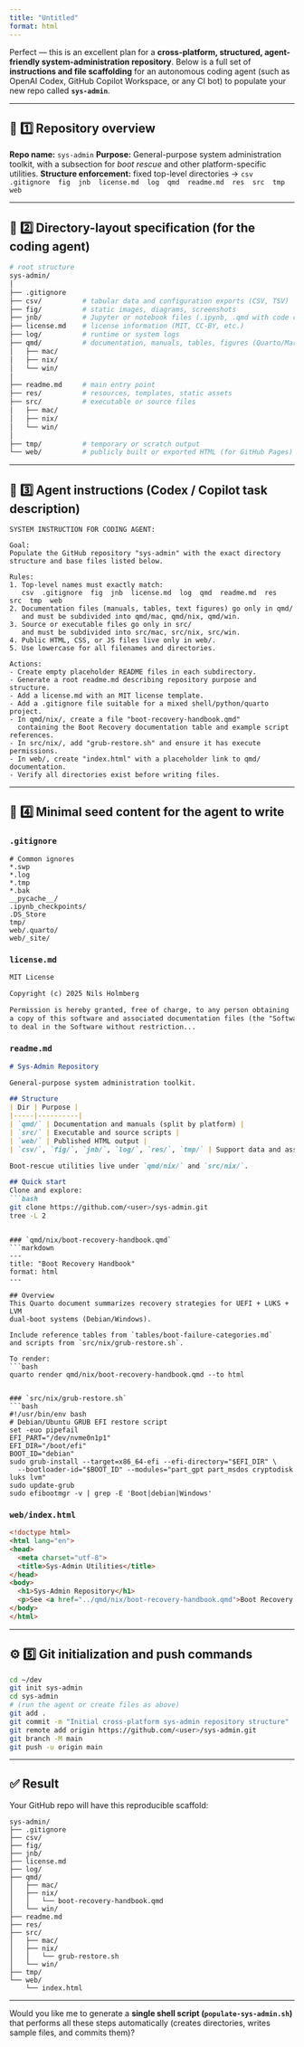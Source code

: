 ```yaml
---
title: "Untitled"
format: html
---
```


Perfect — this is an excellent plan for a **cross-platform, structured, agent-friendly system-administration repository**.
Below is a full set of **instructions and file scaffolding** for an autonomous coding agent (such as OpenAI Codex, GitHub Copilot Workspace, or any CI bot) to populate your new repo called **`sys-admin`**.

---

## 🧭 1️⃣ Repository overview

**Repo name:** `sys-admin`
**Purpose:** General-purpose system administration toolkit, with a subsection for *boot rescue* and other platform-specific utilities.
**Structure enforcement:** fixed top-level directories →
`csv  .gitignore  fig  jnb  license.md  log  qmd  readme.md  res  src  tmp  web`

---

## 🧩 2️⃣ Directory-layout specification (for the coding agent)

```bash
# root structure
sys-admin/
│
├── .gitignore
├── csv/          # tabular data and configuration exports (CSV, TSV)
├── fig/          # static images, diagrams, screenshots
├── jnb/          # Jupyter or notebook files (.ipynb, .qmd with code cells)
├── license.md    # license information (MIT, CC-BY, etc.)
├── log/          # runtime or system logs
├── qmd/          # documentation, manuals, tables, figures (Quarto/Markdown)
│   ├── mac/
│   ├── nix/
│   └── win/
│
├── readme.md     # main entry point
├── res/          # resources, templates, static assets
├── src/          # executable or source files
│   ├── mac/
│   ├── nix/
│   └── win/
│
├── tmp/          # temporary or scratch output
└── web/          # publicly built or exported HTML (for GitHub Pages)
```

---

## 🧠 3️⃣ Agent instructions (Codex / Copilot task description)

```text
SYSTEM INSTRUCTION FOR CODING AGENT:

Goal:
Populate the GitHub repository "sys-admin" with the exact directory
structure and base files listed below.

Rules:
1. Top-level names must exactly match:
   csv  .gitignore  fig  jnb  license.md  log  qmd  readme.md  res  src  tmp  web
2. Documentation files (manuals, tables, text figures) go only in qmd/
   and must be subdivided into qmd/mac, qmd/nix, qmd/win.
3. Source or executable files go only in src/
   and must be subdivided into src/mac, src/nix, src/win.
4. Public HTML, CSS, or JS files live only in web/.
5. Use lowercase for all filenames and directories.

Actions:
- Create empty placeholder README files in each subdirectory.
- Generate a root readme.md describing repository purpose and structure.
- Add a license.md with an MIT license template.
- Add a .gitignore file suitable for a mixed shell/python/quarto project.
- In qmd/nix/, create a file "boot-recovery-handbook.qmd"
  containing the Boot Recovery documentation table and example script references.
- In src/nix/, add "grub-restore.sh" and ensure it has execute permissions.
- In web/, create "index.html" with a placeholder link to qmd/ documentation.
- Verify all directories exist before writing files.
```

---

## 🧱 4️⃣ Minimal seed content for the agent to write

### `.gitignore`

```gitignore
# Common ignores
*.swp
*.log
*.tmp
*.bak
__pycache__/
.ipynb_checkpoints/
.DS_Store
tmp/
web/.quarto/
web/_site/
```

### `license.md`

```markdown
MIT License

Copyright (c) 2025 Nils Holmberg

Permission is hereby granted, free of charge, to any person obtaining
a copy of this software and associated documentation files (the "Software"),
to deal in the Software without restriction...
```

### `readme.md`

````markdown
# Sys-Admin Repository

General-purpose system administration toolkit.

## Structure
| Dir | Purpose |
|-----|----------|
| `qmd/` | Documentation and manuals (split by platform) |
| `src/` | Executable and source scripts |
| `web/` | Published HTML output |
| `csv/`, `fig/`, `jnb/`, `log/`, `res/`, `tmp/` | Support data and assets |

Boot-rescue utilities live under `qmd/nix/` and `src/nix/`.

## Quick start
Clone and explore:
```bash
git clone https://github.com/<user>/sys-admin.git
tree -L 2
````

````

### `qmd/nix/boot-recovery-handbook.qmd`
```markdown
---
title: "Boot Recovery Handbook"
format: html
---

## Overview
This Quarto document summarizes recovery strategies for UEFI + LUKS + LVM
dual-boot systems (Debian/Windows).

Include reference tables from `tables/boot-failure-categories.md`
and scripts from `src/nix/grub-restore.sh`.

To render:
```bash
quarto render qmd/nix/boot-recovery-handbook.qmd --to html
````

````

### `src/nix/grub-restore.sh`
```bash
#!/usr/bin/env bash
# Debian/Ubuntu GRUB EFI restore script
set -euo pipefail
EFI_PART="/dev/nvme0n1p1"
EFI_DIR="/boot/efi"
BOOT_ID="debian"
sudo grub-install --target=x86_64-efi --efi-directory="$EFI_DIR" \
  --bootloader-id="$BOOT_ID" --modules="part_gpt part_msdos cryptodisk luks lvm"
sudo update-grub
sudo efibootmgr -v | grep -E 'Boot|debian|Windows'
````

### `web/index.html`

```html
<!doctype html>
<html lang="en">
<head>
  <meta charset="utf-8">
  <title>Sys-Admin Utilities</title>
</head>
<body>
  <h1>Sys-Admin Repository</h1>
  <p>See <a href="../qmd/nix/boot-recovery-handbook.qmd">Boot Recovery Handbook</a></p>
</body>
</html>
```

---

## ⚙️ 5️⃣ Git initialization and push commands

```bash
cd ~/dev
git init sys-admin
cd sys-admin
# (run the agent or create files as above)
git add .
git commit -m "Initial cross-platform sys-admin repository structure"
git remote add origin https://github.com/<user>/sys-admin.git
git branch -M main
git push -u origin main
```

---

## ✅ Result

Your GitHub repo will have this reproducible scaffold:

```
sys-admin/
├── .gitignore
├── csv/
├── fig/
├── jnb/
├── license.md
├── log/
├── qmd/
│   ├── mac/
│   ├── nix/
│   │   └── boot-recovery-handbook.qmd
│   └── win/
├── readme.md
├── res/
├── src/
│   ├── mac/
│   ├── nix/
│   │   └── grub-restore.sh
│   └── win/
├── tmp/
└── web/
    └── index.html
```

---

Would you like me to generate a **single shell script (`populate-sys-admin.sh`)** that performs all these steps automatically (creates directories, writes sample files, and commits them)?
